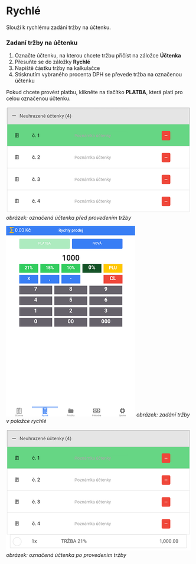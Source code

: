 # Rychlé

Slouží k rychlému zadání tržby na účtenku.

### Zadaní tržby na účtenku

1. Označte účtenku, na kterou chcete tržbu přičíst na záložce **Účtenka**
2. Přesuňte se do záložky **Rychlé** 
3. Napiště částku tržby na kalkulačce
4. Stisknutím vybraného procenta DPH se převede tržba na označenou účtenku

Pokud chcete provést platbu, klikněte na tlačítko **PLATBA**, která platí pro celou označenou účtenku.

![](img/quick_after.png)
*obrázek: označená účtenka před provedením tržby*

![](img/quick_quick.png)
*obrázek: zadání tržby v položce rychlé*

![](img/quick_before.png)
*obrázek: označená účtenka po provedením tržby*
